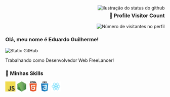 <img align='right' src="https://github-readme-stats.vercel.app/api?username=git-eg&theme=dark&show_icons=true" alt="ilustração do status do github">
<div align="right">
  <h3><b>📍 Profile Visitor Count</b></h3>
</div>

<p align="right">
  <img
    src="https://profile-counter.glitch.me/iuricode/count.svg"
    alt="Número de visitantes no perfil"
  />
</p>

### Olá, meu nome é Eduardo Guilherme!

<img src="https://img.shields.io/static/v1?label=Overview&message=Eduardo Guilherme&color=f8efd4&style=for-the-badge&logo=GitHub" alt="Static GitHub">

<p>Trabalhando como Desenvolvedor Web FreeLancer!</p>

### 🚀 Minhas Skills
<code><img height="32" src="https://raw.githubusercontent.com/github/explore/80688e429a7d4ef2fca1e82350fe8e3517d3494d/topics/javascript/javascript.png" alt="Javascript"/></code>
<code><img height="32" src="https://raw.githubusercontent.com/github/explore/80688e429a7d4ef2fca1e82350fe8e3517d3494d/topics/nodejs/nodejs.png" alt="Nodejs"/></code>
<code><img height="32" src="https://raw.githubusercontent.com/github/explore/80688e429a7d4ef2fca1e82350fe8e3517d3494d/topics/html/html.png" alt="HTML5"/></code>
<code><img height="32" src="https://raw.githubusercontent.com/github/explore/80688e429a7d4ef2fca1e82350fe8e3517d3494d/topics/css/css.png" alt="CSS"/></code>
<code><img height="32" src="https://raw.githubusercontent.com/github/explore/80688e429a7d4ef2fca1e82350fe8e3517d3494d/topics/react/react.png" alt="React"/></code>
